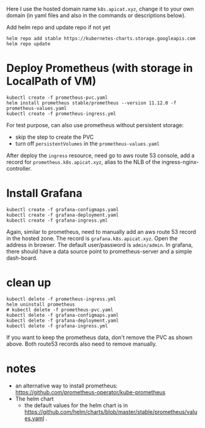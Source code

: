 Here I use the hosted domain name `k8s.apicat.xyz`, change it to your own domain (in yaml
files and also in the commands or descriptions below).

Add helm repo and update repo if not yet
```
helm repo add stable https://kubernetes-charts.storage.googleapis.com
helm repo update
```

# Deploy Prometheus (with storage in LocalPath of VM)
```
kubectl create -f prometheus-pvc.yaml
helm install prometheus stable/prometheus --version 11.12.0 -f prometheus-values.yaml
kubectl create -f prometheus-ingress.yml
```

For test purpose, can also use prometheus without persistent storage:
- skip the step to create the PVC
- turn off `persistentVolumes` in the `prometheus-values.yaml`

After deploy the `ingress` resource, need go to aws route 53 console, add a record for
`prometheus.k8s.apicat.xyz`, alias to the NLB of the ingress-nginx-controller.


# Install Grafana
```
kubectl create -f grafana-configmaps.yaml
kubectl create -f grafana-deployment.yaml
kubectl create -f grafana-ingress.yml
```

Again, similar to prometheus, need to manually add an aws route 53 record in the hosted
zone. The record is `grafana.k8s.apicat.xyz`. Open the address in browser. The default
user/password is `admin/admin`.  In grafana, there should have a data source point to
prometheus-server and a simple dash-board.

# clean up
```
kubectl delete -f prometheus-ingress.yml
helm uninstall prometheus
# kubectl delete -f prometheus-pvc.yaml
kubectl delete -f grafana-configmaps.yaml
kubectl delete -f grafana-deployment.yaml
kubectl delete -f grafana-ingress.yml
```

If you want to keep the prometheus data, don't remove the PVC as shown above.
Both route53 records also need to remove manually.


# notes
* an alternative way to install prometheus: https://github.com/prometheus-operator/kube-prometheus
* The helm chart
  - the default values for the helm chart is in
    https://github.com/helm/charts/blob/master/stable/prometheus/values.yaml .
